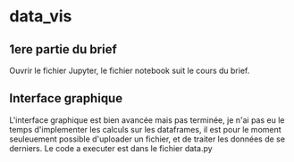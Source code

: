 # data_vis

## 1ere partie du brief

Ouvrir le fichier Jupyter, le fichier notebook suit le cours du brief.

## Interface graphique

L'interface graphique est bien avancée mais pas terminée, je n'ai pas eu le temps d'implementer les calculs sur les dataframes, il est pour le moment seuleuement possible d'uploader un fichier, et de traiter les données de se derniers.
Le code a executer est dans le fichier data.py
